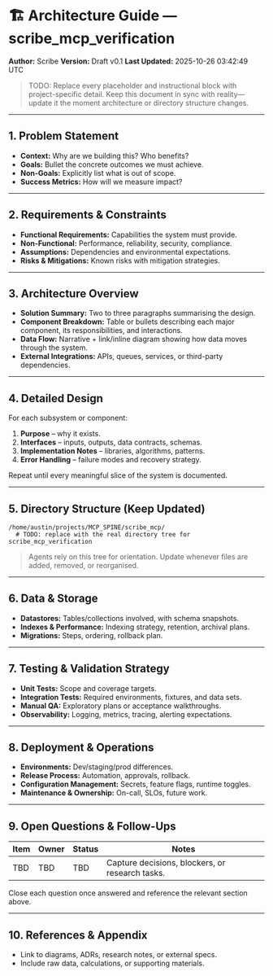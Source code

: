 # 🏗️ Architecture Guide — scribe_mcp_verification
**Author:** Scribe
**Version:** Draft v0.1
**Last Updated:** 2025-10-26 03:42:49 UTC

> TODO: Replace every placeholder and instructional block with project-specific detail. Keep this document in sync with reality—update it the moment architecture or directory structure changes.

---

## 1. Problem Statement
<!-- ID: problem_statement -->
- **Context:** Why are we building this? Who benefits?
- **Goals:** Bullet the concrete outcomes we must achieve.
- **Non-Goals:** Explicitly list what is out of scope.
- **Success Metrics:** How will we measure impact?

---

## 2. Requirements & Constraints
<!-- ID: requirements_constraints -->
- **Functional Requirements:** Capabilities the system must provide.
- **Non-Functional:** Performance, reliability, security, compliance.
- **Assumptions:** Dependencies and environmental expectations.
- **Risks & Mitigations:** Known risks with mitigation strategies.

---

## 3. Architecture Overview
<!-- ID: architecture_overview -->
- **Solution Summary:** Two to three paragraphs summarising the design.
- **Component Breakdown:** Table or bullets describing each major component, its responsibilities, and interactions.
- **Data Flow:** Narrative + link/inline diagram showing how data moves through the system.
- **External Integrations:** APIs, queues, services, or third-party dependencies.

---

## 4. Detailed Design
<!-- ID: detailed_design -->
For each subsystem or component:
1. **Purpose** – why it exists.
2. **Interfaces** – inputs, outputs, data contracts, schemas.
3. **Implementation Notes** – libraries, algorithms, patterns.
4. **Error Handling** – failure modes and recovery strategy.

Repeat until every meaningful slice of the system is documented.

---

## 5. Directory Structure (Keep Updated)
<!-- ID: directory_structure -->
```
/home/austin/projects/MCP_SPINE/scribe_mcp/
  # TODO: replace with the real directory tree for scribe_mcp_verification
```

> Agents rely on this tree for orientation. Update whenever files are added, removed, or reorganised.

---

## 6. Data & Storage
<!-- ID: data_storage -->
- **Datastores:** Tables/collections involved, with schema snapshots.
- **Indexes & Performance:** Indexing strategy, retention, archival plans.
- **Migrations:** Steps, ordering, rollback plan.

---

## 7. Testing & Validation Strategy
<!-- ID: testing_strategy -->
- **Unit Tests:** Scope and coverage targets.
- **Integration Tests:** Required environments, fixtures, and data sets.
- **Manual QA:** Exploratory plans or acceptance walkthroughs.
- **Observability:** Logging, metrics, tracing, alerting expectations.

---

## 8. Deployment & Operations
<!-- ID: deployment_operations -->
- **Environments:** Dev/staging/prod differences.
- **Release Process:** Automation, approvals, rollback.
- **Configuration Management:** Secrets, feature flags, runtime toggles.
- **Maintenance & Ownership:** On-call, SLOs, future work.

---

## 9. Open Questions & Follow-Ups
<!-- ID: open_questions -->
| Item | Owner | Status | Notes |
| ---- | ----- | ------ | ----- |
| TBD | TBD | TBD | Capture decisions, blockers, or research tasks. |

Close each question once answered and reference the relevant section above.

---

## 10. References & Appendix
<!-- ID: references_appendix -->
- Link to diagrams, ADRs, research notes, or external specs.
- Include raw data, calculations, or supporting materials.

